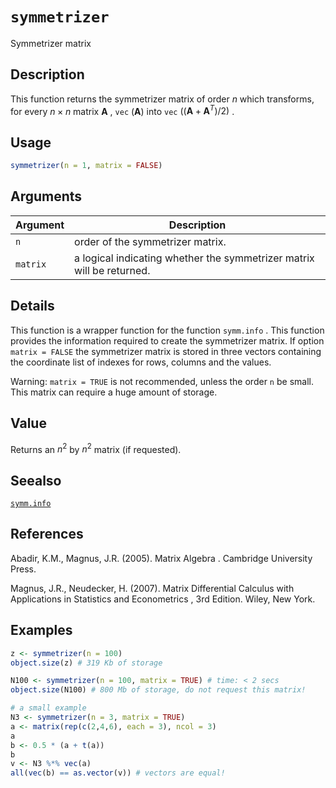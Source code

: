 # `symmetrizer`

Symmetrizer matrix


## Description

This function returns the symmetrizer matrix of order $n$ which transforms,
 for every $n\times n$ matrix $\mathbf{A}$ , `vec` $(\mathbf{A})$ into
  `vec` $((\mathbf{A} + \mathbf{A}^T)/2)$ .


## Usage

```r
symmetrizer(n = 1, matrix = FALSE)
```


## Arguments

Argument      |Description
------------- |----------------
`n`     |     order of the symmetrizer matrix.
`matrix`     |     a logical indicating whether the symmetrizer matrix will be returned.


## Details

This function is a wrapper function for the function `symm.info` . This function
 provides the information required to create the symmetrizer matrix. If option `matrix = FALSE` 
 the symmetrizer matrix is stored in three vectors containing the coordinate list of
 indexes for rows, columns and the values.
 
  Warning:  `matrix = TRUE` is not recommended, unless the order `n` 
 be small. This matrix can require a huge amount of storage.


## Value

Returns an $n^2$ by $n^2$ matrix (if requested).


## Seealso

[`symm.info`](#symm.info)


## References

Abadir, K.M., Magnus, J.R. (2005).
  Matrix Algebra .
 Cambridge University Press.
 
 Magnus, J.R., Neudecker, H. (2007).
  Matrix Differential Calculus with Applications in Statistics and Econometrics , 3rd Edition.
 Wiley, New York.


## Examples

```r
z <- symmetrizer(n = 100)
object.size(z) # 319 Kb of storage

N100 <- symmetrizer(n = 100, matrix = TRUE) # time: < 2 secs
object.size(N100) # 800 Mb of storage, do not request this matrix!

# a small example
N3 <- symmetrizer(n = 3, matrix = TRUE)
a <- matrix(rep(c(2,4,6), each = 3), ncol = 3)
a
b <- 0.5 * (a + t(a))
b
v <- N3 %*% vec(a)
all(vec(b) == as.vector(v)) # vectors are equal!
```


